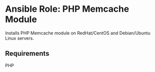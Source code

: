 # Ansible Role: PHP Memcache Module

Installs PHP Memcache module on RedHat/CentOS and Debian/Ubuntu Linux servers.

## Requirements

PHP
